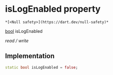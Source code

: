 


# isLogEnabled property




    *[<Null safety>](https://dart.dev/null-safety)*


[bool](https://api.flutter.dev/flutter/dart-core/bool-class.html) isLogEnabled
  
_read / write_






## Implementation

```dart
static bool isLogEnabled = false;


```







